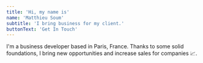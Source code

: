 ```yaml
---
title: 'Hi, my name is'
name: 'Matthieu Soum'
subtitle: 'I bring business for my client.'
buttonText: 'Get In Touch'
---
```


I'm a business developer based in Paris, France. Thanks to some solid foundations, I bring new opportunities and increase sales for companies 📈.
